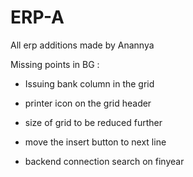 # ERP-A
All erp additions made by Anannya

Missing points in BG :
  - Issuing bank column in the grid
  - printer icon on the grid header
  - size of grid to be reduced further
  - move the insert button to next line
  
  - backend connection search on finyear
  
  
  

